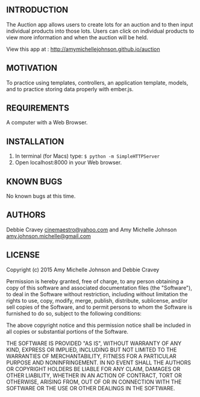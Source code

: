 INTRODUCTION
------------
The Auction app allows users to create lots for an auction and to then input individual products into those lots.  Users can click on individual products to view more information and when the auction will be held.

View this app at : http://amymichellejohnson.github.io/auction

MOTIVATION
------------
To practice using templates, controllers, an application template, models, and to practice storing data properly with ember.js.

REQUIREMENTS
------------
A computer with a Web Browser.


INSTALLATION
--------------
1. In terminal (for Macs) type:
``$ python -m SimpleHTTPServer``
2. Open localhost:8000 in your Web browser.

KNOWN BUGS
---------
No known bugs at this time.

AUTHORS
-------
Debbie Cravey   cinemaestro@yahoo.com  and
Amy Michelle Johnson    amy.johnson.michelle@gmail.com



LICENSE
-------

Copyright (c) 2015  Amy Michelle Johnson and Debbie Cravey

Permission is hereby granted, free of charge, to any person obtaining a copy of this software and associated documentation files (the "Software"), to deal in the Software without restriction, including without limitation the rights to use, copy, modify, merge, publish, distribute, sublicense, and/or sell copies of the Software, and to permit persons to whom the Software is furnished to do so, subject to the following conditions:

The above copyright notice and this permission notice shall be included in all copies or substantial portions of the Software.

THE SOFTWARE IS PROVIDED "AS IS", WITHOUT WARRANTY OF ANY KIND, EXPRESS OR IMPLIED, INCLUDING BUT NOT LIMITED TO THE WARRANTIES OF MERCHANTABILITY, FITNESS FOR A PARTICULAR PURPOSE AND NONINFRINGEMENT. IN NO EVENT SHALL THE AUTHORS OR COPYRIGHT HOLDERS BE LIABLE FOR ANY CLAIM, DAMAGES OR OTHER LIABILITY, WHETHER IN AN ACTION OF CONTRACT, TORT OR OTHERWISE, ARISING FROM, OUT OF OR IN CONNECTION WITH THE SOFTWARE OR THE USE OR OTHER DEALINGS IN THE SOFTWARE.
